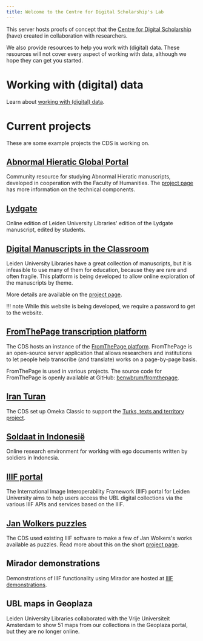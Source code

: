 ```yaml
---
title: Welcome to the Centre for Digital Scholarship's Lab
---
```


This server hosts proofs of concept that the <a href="https://www.library.universiteitleiden.nl/about-us/centre-for-digital-scholarship" target="_blank">Centre for Digital Scholarship</a> (have) created in collaboration with researchers.

We also provide resources to help you work with (digital) data.
These resources will not cover every aspect of working with data, although we hope they can get you
started.

# Working with (digital) data

Learn about [working with (digital) data](working-with-data/index.md).

# Current projects

These are some example projects the CDS is working on.

## [Abnormal Hieratic Global Portal](abnormalhieratic/)

Community resource for studying Abnormal Hieratic manuscripts, developed in cooperation with the Faculty of Humanities.
The [project page](projects/abnormal-hieratic.md) has more information on the technical components.

## [Lydgate](lydgate/)

Online edition of Leiden University Libraries' edition of the Lydgate manuscript, edited by students.

## [Digital Manuscripts in the Classroom](digmanclass/)

Leiden University Libraries have a great collection of manuscripts,
but it is infeasible to use many of them for education, because they
are rare and often fragile. This platform is being developed to allow
online exploration of the manuscripts by theme.

More details are available on the [project page](projects/digmanclass.md).

!!! note
    While this website is being developed, we require a password to get to the website.

## [FromThePage transcription platform](https://transcription.digitalscholarship.nl/)

The CDS hosts an instance of the
[FromThePage platform](https://fromthepage.com). FromThePage is an
open-source server application that allows researchers and institutions
to let people help transcribe (and translate) works on a page-by-page basis.

FromThePage is used in various projects. The source code for FromThePage
is openly available at GitHub: [benwbrum/fromthepage](https://github.com/benwbrum/fromthepage).

## [Iran Turan](https://iranturan.leiden.edu/)

The CDS set up Omeka Classic to support the [Turks, texts and territory project][iranproject].

[iranproject]: https://www.universiteitleiden.nl/en/research/research-projects/humanities/turks-texts-and-territory

## [Soldaat in Indonesië](https://indonesie.universiteitleiden.nl/)

Online research environment for working with ego documents written by soldiers in Indonesia.

## [IIIF portal](https://iiif.universiteitleiden.nl/)

The International Image Interoperability Framework (IIIF) portal for Leiden University aims to help
users access the UBL digital collections via the various IIIF APIs and services based on the IIIF.

## [Jan Wolkers puzzles](https://iiif.universiteitleiden.nl/view/puzzles.html)

The CDS used existing IIIF software to make a few of Jan Wolkers's works available as puzzles.
Read more about this on the short [project page](projects/wolkers-puzzles.md).

## Mirador demonstrations

Demonstrations of IIIF functionality using Mirador are hosted at [IIIF demonstrations](iiif-demo/).

## UBL maps in Geoplaza

Leiden University Libraries collaborated with the Vrije Universiteit
Amsterdam to show 51 maps from our collections in the Geoplaza portal, but they are no longer online.
